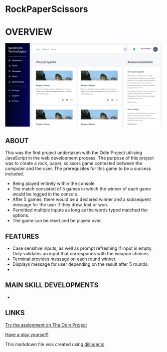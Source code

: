 # RockPaperScissors

# OVERVIEW

![](https://github.com/GangOfFour199/Dashboard/blob/main/SandinistaDashboard.png)



## ABOUT
This was the first project undertaken with the Odin Project utilising JavaScript in the web development process. The purpose of this project was to create a rock, paper, scissors game contested between the computer and the user. The prerequsites for this game to be a success included.

- Being played entirely within the console.
- The match consisted of 5 games in which the winner of each game would be logged in the console.
- After 5 games, there would be a declared winner and a subsequent message for the user if they drew, lost or won.
- Permitted multiple inputs as long as the words typed matched the options.
- The game can be reset and be played over.

## FEATURES

- Case sensitive inputs, as well as prompt refreshing if input is empty. Only validates an input that corresponds with the weapon choices.
- Terminal provides message on each round winner.
- Displays message for user depending on the result after 5 rounds.
- 

## MAIN SKILL DEVELOPMENTS

- 

## LINKS

[Try the assignment on The Odin Project](https://www.theodinproject.com/lessons/node-path-intermediate-html-and-css-admin-dashboard)

[Have a play yourself!](https://gangoffour199.github.io/Dashboard/)

This markdown file was created using [dilinger.io](https://dillinger.io/)
